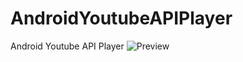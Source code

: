 # AndroidYoutubeAPIPlayer
Android Youtube API Player
![Preview]([figures/img.png](https://github.com/HamletNadirian/AndroidYoutubeAPIPlayer/blob/master/app/src/main/res/drawable-v24/preview.png))
